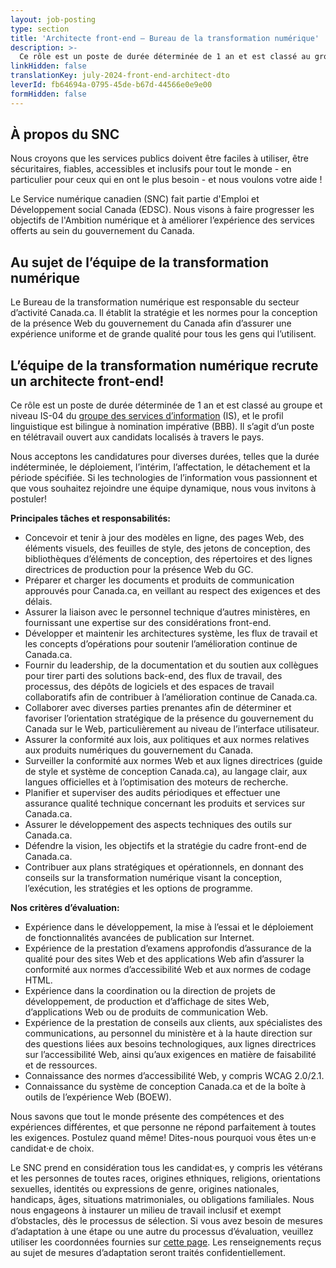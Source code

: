 ```yaml
---
layout: job-posting
type: section
title: 'Architecte front-end — Bureau de la transformation numérique'
description: >-
  Ce rôle est un poste de durée déterminée de 1 an et est classé au groupe et niveau IS-04 du groupe des services d’information (IS), et le profil linguistique est bilingue à nomination impérative (BBB).
linkHidden: false
translationKey: july-2024-front-end-architect-dto
leverId: fb64694a-0795-45de-b67d-44566e0e9e00
formHidden: false
---
```


## À propos du SNC 
Nous croyons que les services publics doivent être faciles à utiliser, être sécuritaires, fiables, accessibles et inclusifs pour tout le monde - en particulier pour ceux qui en ont le plus besoin - et nous voulons votre aide !

Le Service numérique canadien (SNC) fait partie d'Emploi et Développement social Canada (EDSC). Nous visons à faire progresser les objectifs de l'Ambition numérique et à améliorer l’expérience des services offerts au sein du gouvernement du Canada.

## Au sujet de l’équipe de la transformation numérique

Le Bureau de la transformation numérique est responsable du secteur d’activité Canada.ca. Il établit la stratégie et les normes pour la conception de la présence Web du gouvernement du Canada afin d’assurer une expérience uniforme et de grande qualité pour tous les gens qui l’utilisent.

## **L’équipe de la transformation numérique recrute un architecte front-end!**

Ce rôle est un poste de durée déterminée de 1 an et est classé au groupe et niveau IS-04 du [groupe des services d’information](https://www.canada.ca/fr/agence-revenu/organisation/carrieres-a-arc/renseignements-ont-deplaces/taux-remuneration/groupe-services-information.html) (IS), et le profil linguistique est bilingue à nomination impérative (BBB).
Il s’agit d’un poste en télétravail ouvert aux candidats localisés à travers le pays.

Nous acceptons les candidatures pour diverses durées, telles que la durée indéterminée, le déploiement, l’intérim, l’affectation, le détachement et la période spécifiée. Si les technologies de l’information vous passionnent et que vous souhaitez rejoindre une équipe dynamique, nous vous invitons à postuler!

**Principales tâches et responsabilités:**

- Concevoir et tenir à jour des modèles en ligne, des pages Web, des éléments visuels, des feuilles de style, des jetons de conception, des bibliothèques d’éléments de conception, des répertoires et des lignes directrices de production pour la présence Web du GC.
- Préparer et charger les documents et produits de communication approuvés pour Canada.ca, en veillant au respect des exigences et des délais.
- Assurer la liaison avec le personnel technique d’autres ministères, en fournissant une expertise sur des considérations front-end.
- Développer et maintenir les architectures système, les flux de travail et les concepts d’opérations pour soutenir l’amélioration continue de Canada.ca.
- Fournir du leadership, de la documentation et du soutien aux collègues pour tirer parti des solutions back-end, des flux de travail, des processus, des dépôts de logiciels et des espaces de travail collaboratifs afin de contribuer à l’amélioration continue de Canada.ca.
- Collaborer avec diverses parties prenantes afin de déterminer et favoriser l’orientation stratégique de la présence du gouvernement du Canada sur le Web, particulièrement au niveau de l’interface utilisateur.
- Assurer la conformité aux lois, aux politiques et aux normes relatives aux produits numériques du gouvernement du Canada.
- Surveiller la conformité aux normes Web et aux lignes directrices (guide de style et système de conception Canada.ca), au langage clair, aux langues officielles et à l’optimisation des moteurs de recherche.
- Planifier et superviser des audits périodiques et effectuer une assurance qualité technique concernant les produits et services sur Canada.ca.
- Assurer le développement des aspects techniques des outils sur Canada.ca.
- Défendre la vision, les objectifs et la stratégie du cadre front-end de Canada.ca.
- Contribuer aux plans stratégiques et opérationnels, en donnant des conseils sur la transformation numérique visant la conception, l’exécution, les stratégies et les options de programme.

**Nos critères d’évaluation:**
- Expérience dans le développement, la mise à l’essai et le déploiement de fonctionnalités avancées de publication sur Internet.
- Expérience de la prestation d’examens approfondis d’assurance de la qualité pour des sites Web et des applications Web afin d’assurer la conformité aux normes d’accessibilité Web et aux normes de codage HTML.
- Expérience dans la coordination ou la direction de projets de développement, de production et d’affichage de sites Web, d’applications Web ou de produits de communication Web.
- Expérience de la prestation de conseils aux clients, aux spécialistes des communications, au personnel du ministère et à la haute direction sur des questions liées aux besoins technologiques, aux lignes directrices sur l’accessibilité Web, ainsi qu’aux exigences en matière de faisabilité et de ressources.
- Connaissance des normes d’accessibilité Web, y compris WCAG 2.0/2.1.
- Connaissance du système de conception Canada.ca et de la boîte à outils de l’expérience Web (BOEW).

Nous savons que tout le monde présente des compétences et des expériences différentes, et que personne ne répond parfaitement à toutes les exigences. Postulez quand même! Dites-nous pourquoi vous êtes un·e candidat·e de choix.

Le SNC prend en considération tous les candidat·es, y compris les vétérans et les personnes de toutes races, origines ethniques, religions, orientations sexuelles, identités ou expressions de genre, origines nationales, handicaps, âges, situations matrimoniales, ou obligations familiales. Nous nous engageons à instaurer un milieu de travail inclusif et exempt d’obstacles, dès le processus de sélection. Si vous avez besoin de mesures d’adaptation à une étape ou une autre du processus d’évaluation, veuillez utiliser les coordonnées fournies sur [cette page](https://www.canada.ca/fr/commission-fonction-publique/services/mesures-d-adaptation-matiere-evaluation.html). Les renseignements reçus au sujet de mesures d’adaptation seront traités confidentiellement.


